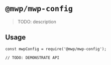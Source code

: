 # `@mwp/mwp-config`

> TODO: description

## Usage

```
const mwpConfig = require('@mwp/mwp-config');

// TODO: DEMONSTRATE API
```
